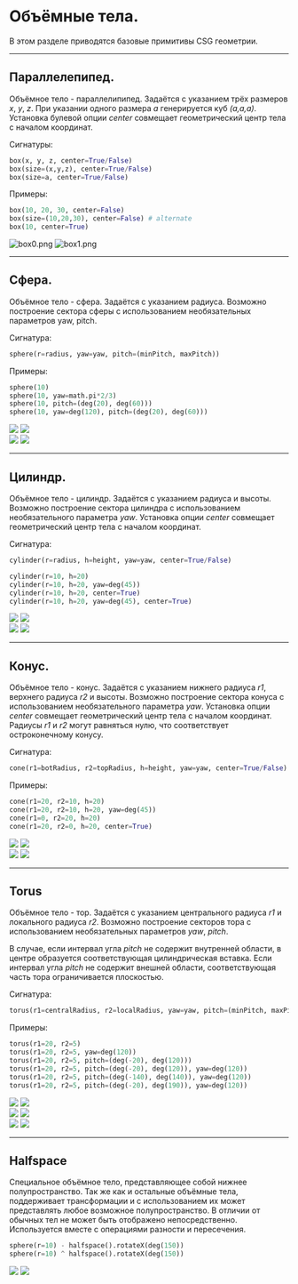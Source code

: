 # Объёмные тела.
В этом разделе приводятся базовые примитивы CSG геометрии.

---
## Параллелепипед.  
Объёмное тело - параллелипипед. Задаётся с указанием трёх размеров _x_, _y_, _z_. При указании одного размера _a_ генерируется куб _(a,a,a)_. Установка булевой опции _center_ совмещает геометрический центр тела с началом координат.

Сигнатуры:
```python
box(x, y, z, center=True/False)
box(size=(x,y,z), center=True/False)
box(size=a, center=True/False) 
```

Примеры:
```python
box(10, 20, 30, center=False)
box(size=(10,20,30), center=False) # alternate
box(10, center=True)
```
![box0.png](../images/generic/box0.png)
![box1.png](../images/generic/box1.png)

---
## Сфера.
Объёмное тело - сфера. Задаётся с указанием радиуса. Возможно построение сектора сферы с использованием необязательных параметров yaw, pitch.

Сигнатура:
```python
sphere(r=radius, yaw=yaw, pitch=(minPitch, maxPitch))
```

Примеры:
```python
sphere(10)
sphere(10, yaw=math.pi*2/3)
sphere(10, pitch=(deg(20), deg(60)))
sphere(10, yaw=deg(120), pitch=(deg(20), deg(60)))
```
![](../images/generic/sphere0.png)
![](../images/generic/sphere1.png)  
![](../images/generic/sphere2.png)
![](../images/generic/sphere3.png)  

---
## Цилиндр.
Объёмное тело - цилиндр. Задаётся с указанием радиуса и высоты. Возможно построение сектора цилиндра с использованием необязательного параметра _yaw_. Установка опции _center_ совмещает геометрический центр тела с началом координат.

Сигнатура:
```python
cylinder(r=radius, h=height, yaw=yaw, center=True/False)
```

```python
cylinder(r=10, h=20)
cylinder(r=10, h=20, yaw=deg(45))
cylinder(r=10, h=20, center=True)
cylinder(r=10, h=20, yaw=deg(45), center=True)
```

![](../images/generic/cylinder0.png)
![](../images/generic/cylinder1.png)  
![](../images/generic/cylinder2.png)
![](../images/generic/cylinder3.png)

---
## Конус.
Объёмное тело - конус. Задаётся с указанием нижнего радиуса _r1_, верхнего радиуса _r2_ и высоты. Возможно построение сектора конуса с использованием необязательного параметра _yaw_. Установка опции _center_ совмещает геометрический центр тела с началом координат. Радиусы _r1_ и _r2_ могут равняться нулю, что соответствует остроконечному конусу.

Сигнатура:
```python
cone(r1=botRadius, r2=topRadius, h=height, yaw=yaw, center=True/False)
```

Примеры:
```python
cone(r1=20, r2=10, h=20)
cone(r1=20, r2=10, h=20, yaw=deg(45))
cone(r1=0, r2=20, h=20)
cone(r1=20, r2=0, h=20, center=True)
```

![](../images/generic/cone0.png)
![](../images/generic/cone1.png)  
![](../images/generic/cone2.png)
![](../images/generic/cone3.png)  

---
## Torus 
Объёмное тело - тор. Задаётся с указанием центрального радиуса _r1_ и локального радиуса _r2_. Возможно построение секторов тора с использованием необязательных параметров _yaw_, _pitch_. 

В случае, если интервал угла _pitch_ не содержит внутренней области, в центре образуется соответствующая цилиндрическая вставка. Если интервал угла _pitch_ не содержит внешней области, соответствующая часть тора ограничивается плоскостью.

Сигнатура:
```python
torus(r1=centralRadius, r2=localRadius, yaw=yaw, pitch=(minPitch, maxPitch))
```

Примеры:
```python
torus(r1=20, r2=5)
torus(r1=20, r2=5, yaw=deg(120))
torus(r1=20, r2=5, pitch=(deg(-20), deg(120)))
torus(r1=20, r2=5, pitch=(deg(-20), deg(120)), yaw=deg(120))
torus(r1=20, r2=5, pitch=(deg(-140), deg(140)), yaw=deg(120))
torus(r1=20, r2=5, pitch=(deg(-20), deg(190)), yaw=deg(120))
```

![](../images/generic/torus0.png)
![](../images/generic/torus1.png)  
![](../images/generic/torus2.png)
![](../images/generic/torus3.png)  
![](../images/generic/torus4.png)
![](../images/generic/torus5.png)  

---
## Halfspace
Специальное объёмное тело, представляющее собой нижнее полупространство. Так же как и остальные объёмные тела, поддерживает трансформации и с использованием их может представлять любое возможное полупространство. В отличии от обычных тел не может быть отображено непосредственно. Используется вместе с операциями разности и пересечения.
```python
sphere(r=10) - halfspace().rotateX(deg(150))
sphere(r=10) ^ halfspace().rotateX(deg(150))
```
![](../images/generic/halfspace0.png)
![](../images/generic/halfspace1.png)  
